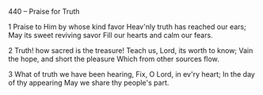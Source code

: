 440 – Praise for Truth


1
Praise to Him by whose kind favor
Heav'nly truth has reached our ears;
May its sweet reviving savor
Fill our hearts and calm our fears.

2
Truth!  how sacred is the treasure!
Teach us, Lord, its worth to know;
Vain the hope, and short the pleasure
Which from other sources flow.

3
What of truth we have been hearing,
Fix, O Lord, in ev'ry heart;
In the day of thy appearing
May we share thy people's part.
